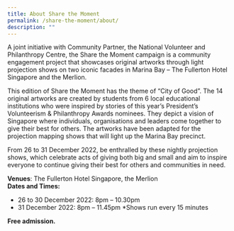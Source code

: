 ```yaml
---
title: About Share the Moment
permalink: /share-the-moment/about/
description: ""
---
```

A joint initiative with Community Partner, the National Volunteer and Philanthropy Centre, the Share the Moment campaign is a community engagement project that showcases original artworks through light projection shows on two iconic facades in Marina Bay – The Fullerton Hotel Singapore and the Merlion. 

This edition of Share the Moment has the theme of “City of Good”. The 14 original artworks
are created by students from 6 local educational institutions who were inspired by stories of this year’s President’s Volunteerism & Philanthropy Awards nominees. They depict a vision of
Singapore where individuals, organisations and leaders come together to give their best for
others. The artworks have been adapted for the projection mapping shows that will light up the Marina Bay precinct. 

From 26 to 31 December 2022, be enthralled by these nightly projection shows, which celebrate acts of giving both big and small and aim to inspire everyone to continue giving
their best for others and communities in need.

**Venues**: The Fullerton Hotel Singapore, the Merlion <br>
**Dates and Times:**
- 26 to 30 December 2022: 8pm – 10.30pm
- 31 December 2022: 8pm – 11.45pm
*Shows run every 15 minutes <br>
<p>
	<b>Free admission.</b></p>